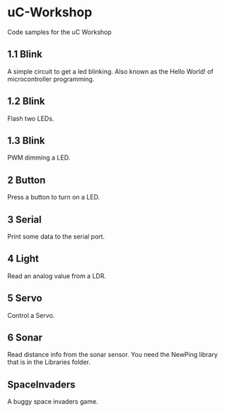 # uC-Workshop
Code samples for the uC Workshop

## 1.1 Blink
A simple circuit to get a led blinking. Also known as the Hello World! of microcontroller programming.

## 1.2 Blink
Flash two LEDs.

## 1.3 Blink
PWM dimming a LED.

## 2 Button
Press a button to turn on a LED.

## 3 Serial
Print some data to the serial port.

## 4 Light
Read an analog value from a LDR.

## 5 Servo
Control a Servo.

## 6 Sonar
Read distance info from the sonar sensor.
You need the NewPing library that is in the Libraries folder.

## SpaceInvaders
A buggy space invaders game.